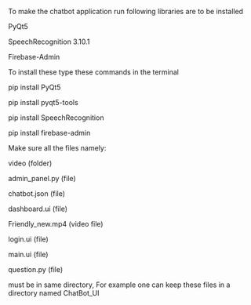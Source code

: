 To make the chatbot application run following libraries are to be installed

PyQt5

SpeechRecognition 3.10.1

Firebase-Admin


To install these type these commands in the terminal

pip install PyQt5

pip install pyqt5-tools

pip install SpeechRecognition

pip install firebase-admin



Make sure all the files namely: 

video (folder)

admin_panel.py (file)

chatbot.json (file)

dashboard.ui (file)

Friendly_new.mp4  (video file)

login.ui (file)

main.ui (file)

question.py  (file)


must be in same directory, For example one can keep these files in a directory named ChatBot_UI

